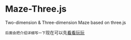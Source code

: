 # Maze-Three.js
Two-dimension &amp; Three-dimension Maze based on three.js

``后面会把介绍详细写一下``现在可以先[看看玩玩](http://github.io)
